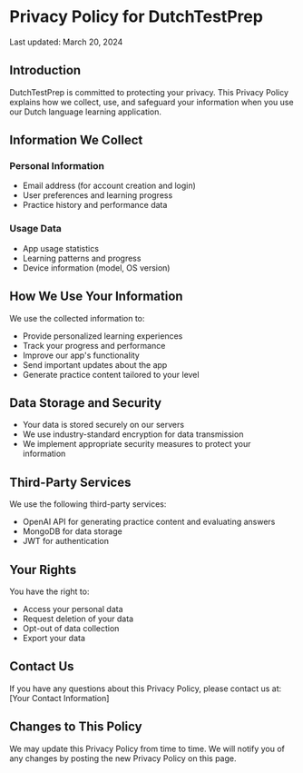 # Privacy Policy for DutchTestPrep

Last updated: March 20, 2024

## Introduction

DutchTestPrep is committed to protecting your privacy. This Privacy Policy explains how we collect, use, and safeguard your information when you use our Dutch language learning application.

## Information We Collect

### Personal Information
- Email address (for account creation and login)
- User preferences and learning progress
- Practice history and performance data

### Usage Data
- App usage statistics
- Learning patterns and progress
- Device information (model, OS version)

## How We Use Your Information

We use the collected information to:
- Provide personalized learning experiences
- Track your progress and performance
- Improve our app's functionality
- Send important updates about the app
- Generate practice content tailored to your level

## Data Storage and Security

- Your data is stored securely on our servers
- We use industry-standard encryption for data transmission
- We implement appropriate security measures to protect your information

## Third-Party Services

We use the following third-party services:
- OpenAI API for generating practice content and evaluating answers
- MongoDB for data storage
- JWT for authentication

## Your Rights

You have the right to:
- Access your personal data
- Request deletion of your data
- Opt-out of data collection
- Export your data

## Contact Us

If you have any questions about this Privacy Policy, please contact us at:
[Your Contact Information]

## Changes to This Policy

We may update this Privacy Policy from time to time. We will notify you of any changes by posting the new Privacy Policy on this page. 